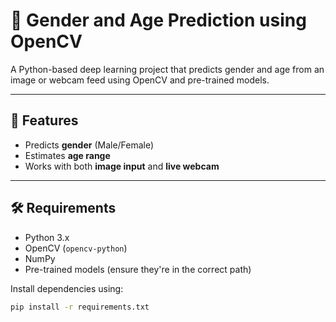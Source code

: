 # 👤 Gender and Age Prediction using OpenCV

A Python-based deep learning project that predicts gender and age from an image or webcam feed using OpenCV and pre-trained models.

---

## 🚀 Features
- Predicts **gender** (Male/Female)
- Estimates **age range**
- Works with both **image input** and **live webcam**

---

## 🛠️ Requirements

- Python 3.x  
- OpenCV (`opencv-python`)  
- NumPy  
- Pre-trained models (ensure they're in the correct path)

Install dependencies using:
```bash
pip install -r requirements.txt
